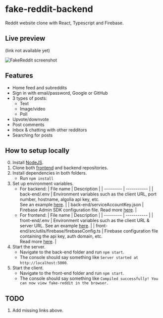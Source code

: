 # fake-reddit-backend

Reddit website clone with React, Typescript and Firebase.

## Live preview

(link not available yet)

![FakeReddit screenshot](https://i.imgur.com/cj57TeS.png)

## Features

-   Home feed and subreddits
-   Sign in with email/password, Google or GitHub
-   3 types of posts:
    -   Text
    -   Image/video
    -   Poll
-   Upvote/downvote
-   Post comments
-   Inbox & chatting with other redditors
-   Searching for posts

## How to setup locally

0. Install [NodeJS](https://nodejs.org/en/).
1. Clone both [frontend](https://github.com/DoubleDebug/fake-reddit) and backend repositories.
2. Install dependencies in both folders.
    - Run `npm install`
3. Set up environment variables.
    - For backend:
      | File name | Description |
      | --------- | ----------- |
      | back-end/.env | Environment variables such as the client URL, port number, hostname, algolia api key, etc.<br>See an example [here](). |
      | back-end/serviceAccountKey.json | Firebase Admin SDK configuration file. Read more [here](https://firebase.google.com/docs/admin/setup). |
    - For frontend:
      | File name | Description |
      | --------- | ----------- |
      | front-end/.env | Environment variables such as the client URL & server URL. See an example [here](). |
      | front-end/src/utils/firebase/firebaseConfig.ts | Firebase configuration file containing the api key, auth domain, etc.<br>Read more [here](). |
4. Start the server.
    - Navigate to the back-end folder and run `npm start`.
    - The console should say something like `Server started at http://localhost:5000`.
5. Start the client.
    - Navigate to the front-end folder and run `npm start`.
    - The console should say something like `Compiled successfully! You can now view fake-reddit in the browser.`

## TODO

1.  Add missing links above.
